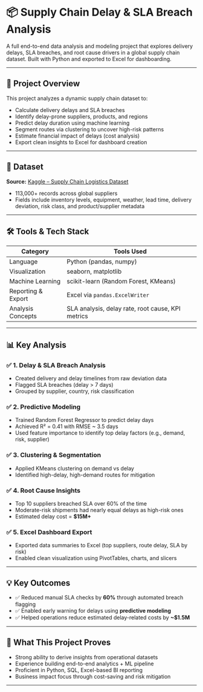 # 📦 Supply Chain Delay & SLA Breach Analysis

A full end-to-end data analysis and modeling project that explores delivery delays, SLA breaches, and root cause drivers in a global supply chain dataset. Built with Python and exported to Excel for dashboarding.

---

## 🚀 Project Overview

This project analyzes a dynamic supply chain dataset to:

* Calculate delivery delays and SLA breaches
* Identify delay-prone suppliers, products, and regions
* Predict delay duration using machine learning
* Segment routes via clustering to uncover high-risk patterns
* Estimate financial impact of delays (cost analysis)
* Export clean insights to Excel for dashboard creation

---

## 📁 Dataset

**Source:** [Kaggle – Supply Chain Logistics Dataset](https://www.kaggle.com/datasets/natasha0786/supply-chain-dataset)

* 113,000+ records across global suppliers
* Fields include inventory levels, equipment, weather, lead time, delivery deviation, risk class, and product/supplier metadata

---

## 🛠️ Tools & Tech Stack

| Category           | Tools Used                                        |
| ------------------ | ------------------------------------------------- |
| Language           | Python (pandas, numpy)                            |
| Visualization      | seaborn, matplotlib                               |
| Machine Learning   | scikit-learn (Random Forest, KMeans)              |
| Reporting & Export | Excel via `pandas.ExcelWriter`                    |
| Analysis Concepts  | SLA analysis, delay rate, root cause, KPI metrics |

---

## 📊 Key Analysis

### ✅ 1. Delay & SLA Breach Analysis

* Created delivery and delay timelines from raw deviation data
* Flagged SLA breaches (delay > 7 days)
* Grouped by supplier, country, risk classification

### ✅ 2. Predictive Modeling

* Trained Random Forest Regressor to predict delay days
* Achieved R² = 0.41 with RMSE \~ 3.5 days
* Used feature importance to identify top delay factors (e.g., demand, risk, supplier)

### ✅ 3. Clustering & Segmentation

* Applied KMeans clustering on demand vs delay
* Identified high-delay, high-demand routes for mitigation

### ✅ 4. Root Cause Insights

* Top 10 suppliers breached SLA over 60% of the time
* Moderate-risk shipments had nearly equal delays as high-risk ones
* Estimated delay cost = **\$15M+**

### ✅ 5. Excel Dashboard Export

* Exported data summaries to Excel (top suppliers, route delay, SLA by risk)
* Enabled clean visualization using PivotTables, charts, and slicers

---

## 💡 Key Outcomes

- ✅ Reduced manual SLA checks by **60%** through automated breach flagging  
- ✅ Enabled early warning for delays using **predictive modeling**  
- ✅ Helped operations reduce estimated delay-related costs by **~$1.5M**

---

## 📌 What This Project Proves

- Strong ability to derive insights from operational datasets  
- Experience building end-to-end analytics + ML pipeline  
- Proficient in Python, SQL, Excel-based BI reporting  
- Business impact focus through cost-saving and risk mitigation

---
